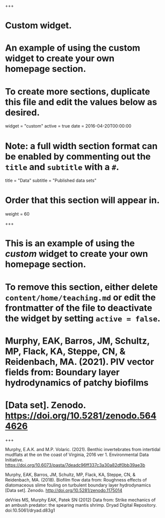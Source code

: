 +++
# Custom widget.
# An example of using the custom widget to create your own homepage section.
# To create more sections, duplicate this file and edit the values below as desired.
widget = "custom"
active = true
date = 2016-04-20T00:00:00

# Note: a full width section format can be enabled by commenting out the `title` and `subtitle` with a `#`.
title = "Data"
subtitle = "Published data sets"

# Order that this section will appear in.
weight = 60

+++

# This is an example of using the *custom* widget to create your own homepage section.

# To remove this section, either delete `content/home/teaching.md` or edit the frontmatter of the file to deactivate the widget by setting `active = false`.

# Murphy, EAK, Barros, JM, Schultz, MP, Flack, KA, Steppe, CN, & Reidenbach, MA. (2021). PIV vector fields from: Boundary layer hydrodynamics of patchy biofilms 
# [Data set]. Zenodo. https://doi.org/10.5281/zenodo.5644626

+++

Murphy, E.A.K. and M.P. Volaric. (2021). Benthic invertebrates from intertidal mudflats at the on the coast of Virginia, 2016 ver 1. Environmental Data Initiative. https://doi.org/10.6073/pasta/7deadc96ff337c3a30a82df0bb39ae3b 

Murphy, EAK, Barros, JM, Schultz, MP, Flack, KA, Steppe, CN, & Reidenbach, MA. (2018). Biofilm flow data from: Roughness effects of diatomaceous slime fouling on turbulent boundary layer hydrodynamics [Data set]. Zenodo. http://doi.org/10.5281/zenodo.1175014

deVries MS, Murphy EAK, Patek SN (2012) Data from: Strike mechanics of an ambush predator: the spearing mantis shrimp. Dryad Digital Repository. doi:10.5061/dryad.d83g1 
